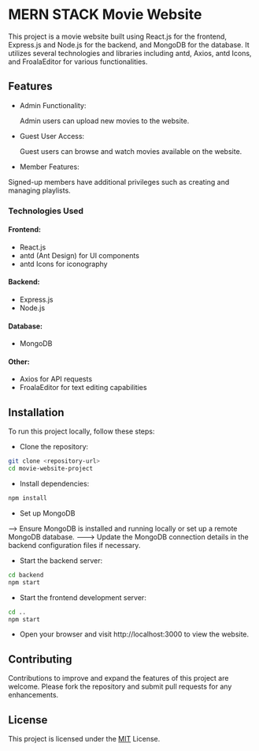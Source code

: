 
# MERN STACK Movie Website 

This project is a movie website built using React.js for the frontend, Express.js and Node.js for the backend, and MongoDB for the database. It utilizes several technologies and libraries including antd, Axios, antd Icons, and FroalaEditor for various functionalities.



## Features

- Admin Functionality:

    Admin users can upload new movies to the website.

- Guest User Access:

    Guest users can browse and watch movies available on the website.

- Member Features:

Signed-up members have additional privileges such as creating and managing playlists.

### Technologies Used

#### Frontend:

- React.js
- antd (Ant Design) for UI components
- antd Icons for iconography

#### Backend:

- Express.js
- Node.js

#### Database:

- MongoDB

#### Other:

- Axios for API requests
- FroalaEditor for text editing capabilities


## Installation

To run this project locally, follow these steps:

- Clone the repository:


```bash
git clone <repository-url>
cd movie-website-project

```

- Install dependencies:

```bash
npm install

```

- Set up MongoDB

--> Ensure MongoDB is installed and running locally or set up a remote MongoDB database.
---> Update the MongoDB connection details in the backend configuration files if necessary.

- Start the backend server:


```bash
cd backend
npm start

```

- Start the frontend development server:

```bash
cd ..
npm start

```

- Open your browser and visit http://localhost:3000 to view the website.


## Contributing

Contributions to improve and expand the features of this project are welcome. Please fork the repository and submit pull requests for any enhancements.





## License

This project is licensed under the [MIT](https://choosealicense.com/licenses/mit/) License.



